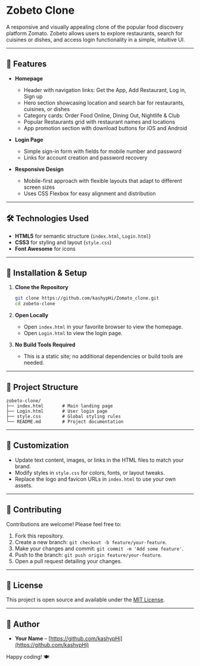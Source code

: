 # Zobeto Clone

A responsive and visually appealing clone of the popular food discovery platform Zomato. Zobeto allows users to explore restaurants, search for cuisines or dishes, and access login functionality in a simple, intuitive UI.

---

## 🌟 Features

* **Homepage**

  * Header with navigation links: Get the App, Add Restaurant, Log in, Sign up
  * Hero section showcasing location and search bar for restaurants, cuisines, or dishes
  * Category cards: Order Food Online, Dining Out, Nightlife & Club
  * Popular Restaurants grid with restaurant names and locations
  * App promotion section with download buttons for iOS and Android

* **Login Page**

  * Simple sign-in form with fields for mobile number and password
  * Links for account creation and password recovery

* **Responsive Design**

  * Mobile-first approach with flexible layouts that adapt to different screen sizes
  * Uses CSS Flexbox for easy alignment and distribution

---

## 🛠 Technologies Used

* **HTML5** for semantic structure (`index.html`, `Login.html`)
* **CSS3** for styling and layout (`style.css`)
* **Font Awesome** for icons

---

## 🚀 Installation & Setup

1. **Clone the Repository**

   ```bash
   git clone https://github.com/kashypHi/Zomato_clone.git
   cd zobeto-clone
   ```

2. **Open Locally**

   * Open `index.html` in your favorite browser to view the homepage.
   * Open `Login.html` to view the login page.

3. **No Build Tools Required**

   * This is a static site; no additional dependencies or build tools are needed.

---

## 📁 Project Structure

```plaintext
zobeto-clone/
├── index.html       # Main landing page
├── Login.html       # User login page
├── style.css        # Global styling rules
└── README.md        # Project documentation
```

---

## 🎨 Customization

* Update text content, images, or links in the HTML files to match your brand.
* Modify styles in `style.css` for colors, fonts, or layout tweaks.
* Replace the logo and favicon URLs in `index.html` to use your own assets.

---

## 🤝 Contributing

Contributions are welcome! Please feel free to:

1. Fork this repository.
2. Create a new branch: `git checkout -b feature/your-feature`.
3. Make your changes and commit: `git commit -m 'Add some feature'`.
4. Push to the branch: `git push origin feature/your-feature`.
5. Open a pull request detailing your changes.

---

## 📄 License

This project is open source and available under the [MIT License](LICENSE).

---

## 👤 Author

* **Your Name** – [https://github.com/kashypHi](https://github.com/kashypHi)

Happy coding! 🍽️
